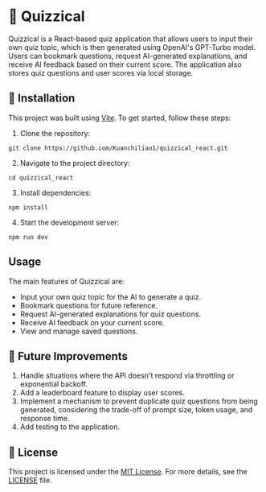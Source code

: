 # 🤖 Quizzical

Quizzical is a React-based quiz application that allows users to input their own quiz topic, which is then generated using OpenAI's GPT-Turbo model. Users can bookmark questions, request AI-generated explanations, and receive AI feedback based on their current score. The application also stores quiz questions and user scores via local storage.

## 🚀 Installation

This project was built using [Vite](https://vitejs.dev/). To get started, follow these steps:

1. Clone the repository:
```
git clone https://github.com/Kuanchiliao1/quizzical_react.git
```

2. Navigate to the project directory:
```
cd quizzical_react
```

3. Install dependencies:
```
npm install
```

4. Start the development server:
```
npm run dev
```

## Usage

The main features of Quizzical are:

- Input your own quiz topic for the AI to generate a quiz.
- Bookmark questions for future reference.
- Request AI-generated explanations for quiz questions.
- Receive AI feedback on your current score.
- View and manage saved questions.

## 🌟 Future Improvements

1. Handle situations where the API doesn't respond via throttling or exponential backoff.
2. Add a leaderboard feature to display user scores.
3. Implement a mechanism to prevent duplicate quiz questions from being generated, considering the trade-off of prompt size, token usage, and response time.
4. Add testing to the application.

## 📝 License

This project is licensed under the [MIT License](https://opensource.org/licenses/MIT). For more details, see the [LICENSE](./LICENSE) file.

